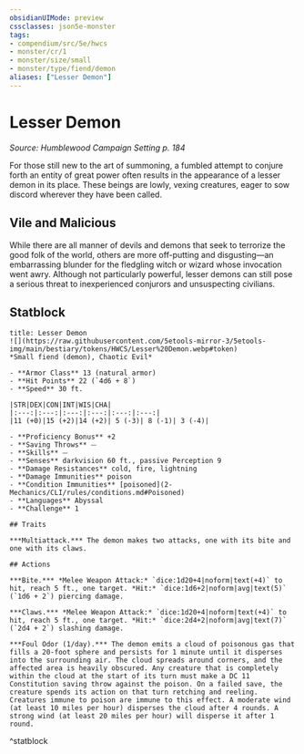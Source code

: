 ```yaml
---
obsidianUIMode: preview
cssclasses: json5e-monster
tags:
- compendium/src/5e/hwcs
- monster/cr/1
- monster/size/small
- monster/type/fiend/demon
aliases: ["Lesser Demon"]
---
```

# Lesser Demon
*Source: Humblewood Campaign Setting p. 184*  

For those still new to the art of summoning, a fumbled attempt to conjure forth an entity of great power often results in the appearance of a lesser demon in its place. These beings are lowly, vexing creatures, eager to sow discord wherever they have been called.

## Vile and Malicious

While there are all manner of devils and demons that seek to terrorize the good folk of the world, others are more off-putting and disgusting—an embarrassing blunder for the fledgling witch or wizard whose invocation went awry. Although not particularly powerful, lesser demons can still pose a serious threat to inexperienced conjurors and unsuspecting civilians.

## Statblock

```ad-statblock
title: Lesser Demon
![](https://raw.githubusercontent.com/5etools-mirror-3/5etools-img/main/bestiary/tokens/HWCS/Lesser%20Demon.webp#token)
*Small fiend (demon), Chaotic Evil*

- **Armor Class** 13 (natural armor)
- **Hit Points** 22 (`4d6 + 8`)
- **Speed** 30 ft.

|STR|DEX|CON|INT|WIS|CHA|
|:---:|:---:|:---:|:---:|:---:|:---:|
|11 (+0)|15 (+2)|14 (+2)| 5 (-3)| 8 (-1)| 3 (-4)|

- **Proficiency Bonus** +2
- **Saving Throws** ⏤
- **Skills** ⏤
- **Senses** darkvision 60 ft., passive Perception 9
- **Damage Resistances** cold, fire, lightning
- **Damage Immunities** poison
- **Condition Immunities** [poisoned](2-Mechanics/CLI/rules/conditions.md#Poisoned)
- **Languages** Abyssal
- **Challenge** 1

## Traits

***Multiattack.*** The demon makes two attacks, one with its bite and one with its claws.

## Actions

***Bite.*** *Melee Weapon Attack:* `dice:1d20+4|noform|text(+4)` to hit, reach 5 ft., one target. *Hit:* `dice:1d6+2|noform|avg|text(5)` (`1d6 + 2`) piercing damage.

***Claws.*** *Melee Weapon Attack:* `dice:1d20+4|noform|text(+4)` to hit, reach 5 ft., one target. *Hit:* `dice:2d4+2|noform|avg|text(7)` (`2d4 + 2`) slashing damage.

***Foul Odor (1/day).*** The demon emits a cloud of poisonous gas that fills a 20-foot sphere and persists for 1 minute until it disperses into the surrounding air. The cloud spreads around corners, and the affected area is heavily obscured. Any creature that is completely within the cloud at the start of its turn must make a DC 11 Constitution saving throw against the poison. On a failed save, the creature spends its action on that turn retching and reeling. Creatures immune to poison are immune to this effect. A moderate wind (at least 10 miles per hour) disperses the cloud after 4 rounds. A strong wind (at least 20 miles per hour) will disperse it after 1 round.
```
^statblock